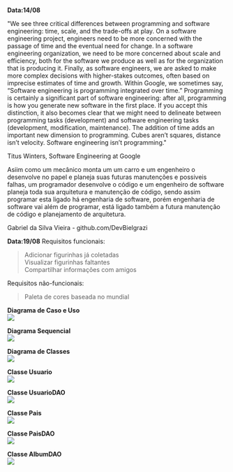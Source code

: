 **Data:14/08**

"We see three critical differences between programming and software engineering: time, scale, and the trade-offs at play. On a software engineering project, engineers need to be more concerned with the passage of time and the eventual need for change. In a software engineering organization, we need to be more concerned about scale and efficiency, both for the software we produce as well as for the organization that is producing it. Finally, as software engineers, we are asked to make more complex decisions with higher-stakes outcomes, often based on imprecise estimates of time and growth. Within Google, we sometimes say, “Software engineering is programming integrated over time.” Programming is certainly a significant part of software engineering: after all, programming is how you generate new software in the first place. If you accept this distinction, it also becomes clear that we might need to delineate between programming tasks (development) and software engineering tasks (development, modification, maintenance). The addition of time adds an important new dimension to programming. Cubes aren’t squares, distance isn’t velocity. Software engineering isn’t programming."

Titus Winters, Software Engineering at Google

Asiim como um mecânico monta um um carro e um engenheiro o desenvolve no papel e planeja suas futuras manutenções e possiveis falhas, um programador desenvolve o código e um engenheiro de software planeja toda sua arquitetura e manutenção de código, sendo assim programar esta ligado há engenharia de software, porém engenharia de software vai além de programar, está ligado também a futura manutenção de código e planejamento de arquitetura.

Gabriel da Silva Vieira - github.com/DevBielgrazi

**Data:19/08**
Requisitos funcionais:
>Adicionar figurinhas já coletadas<br>
>Visualizar figurinhas faltantes<br>
>Compartilhar informações com amigos

Requisitos não-funcionais:
>Paleta de cores baseada no mundial<br>

<b>Diagrama de Caso e Uso<br>
<img src="dcu.png"><p>

<b>Diagrama Sequencial<br>
<img src="ds.png">

<b>Diagrama de Classes<br>
<img src="dc.png">

<b>Classe Usuario<br>
<img src="Classe_Usu.png">

<b>Classe UsuarioDAO<br>
<img src="Classe_UsuDAO.png">

<b>Classe Pais<br>
<img src="Classe_Pai.png">

<b>Classe PaisDAO<br>
<img src="Classe_PaiDAO.png">

<b>Classe AlbumDAO<br>
<img src="Classe_AlbDAO.png">
